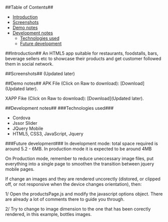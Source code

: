 ##Table of Contents##

- [Introduction](#introduction)
- [Screenshots](#screenshots)
- [Demo notes](#demo-notes)
- [Development notes](#development-notes)
    - [Technologies used](#technologies-used)
    - [Future development](#future-development)

##Introduction##
An HTML5 app suitable for restaurants, foodstalls, bars, beverage sellers etc to showcase their products and get customer followed them in social network.

##Screenshots##
(Updated later)

##Demo notes##
APK File (Click on Raw to download): [Download](Updated later).

XAPP Fike (Click on Raw to download): [Download](Updated later).

##Development notes##
###Technologies used###
   *  Cordova
   *  Jssor Slider
   *  JQuery Mobile
   *  HTML5, CSS3, JavaScript, Jquery

###Future development###
In development mode: total space required is around 5.2 - 6MB.
In production mode it is expected to be around 4MB

On Production mode, remember to reduce uneccessary image files, put everything into a single page to smoothen the transition between jquery mobile pages.

If change an images and they are rendered uncorectly (distored, or clipped off, or not responsive when the device changes orientation), then:

1/ Open the productsPage.js and modify the javascript options  object. There are already a lot of comments there to guide you through.

2/ Try to change to image dimension to the one that has been corectly rendered, in this example, bottles images.


